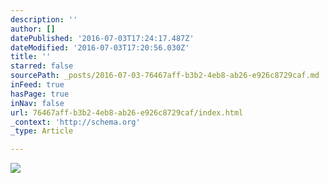 ```yaml
---
description: ''
author: []
datePublished: '2016-07-03T17:24:17.487Z'
dateModified: '2016-07-03T17:20:56.030Z'
title: ''
starred: false
sourcePath: _posts/2016-07-03-76467aff-b3b2-4eb8-ab26-e926c8729caf.md
inFeed: true
hasPage: true
inNav: false
url: 76467aff-b3b2-4eb8-ab26-e926c8729caf/index.html
_context: 'http://schema.org'
_type: Article

---
```

![](https://the-grid-user-content.s3-us-west-2.amazonaws.com/dca01b0f-db7f-43f9-844a-5158b6470fcd.png)